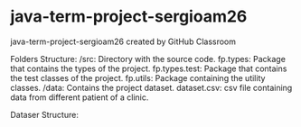 # java-term-project-sergioam26
java-term-project-sergioam26 created by GitHub Classroom

Folders Structure:
	/src: Directory with the source code.
		fp.types: Package that contains the types of the project.
		fp.types.test: Package that contains the test classes of the project.
		fp.utils: Package containing the utility classes.
	/data: Contains the project dataset.
		dataset.csv: csv file containing data from different patient of a clinic.

Dataser Structure:


